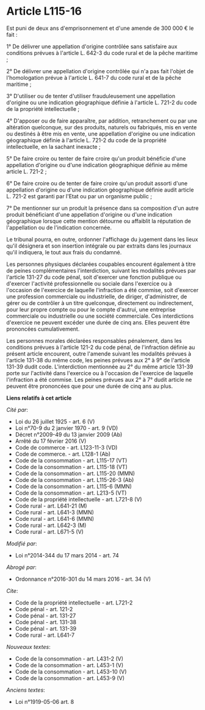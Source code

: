 # Article L115-16

Est puni de deux ans d'emprisonnement et d'une amende de 300 000 € le fait : 

1° De délivrer une appellation d'origine contrôlée sans satisfaire aux conditions prévues à l'article L. 642-3 du code rural
et de la pêche maritime ; 

2° De délivrer une appellation d'origine contrôlée qui n'a pas fait l'objet de l'homologation prévue à l'article L. 641-7 du
code rural et de la pêche maritime ; 

3° D'utiliser ou de tenter d'utiliser frauduleusement une appellation d'origine ou une indication géographique définie à
l'article L. 721-2 du code de la propriété intellectuelle ; 

4° D'apposer ou de faire apparaître, par addition, retranchement ou par une altération quelconque, sur des produits, naturels
ou fabriqués, mis en vente ou destinés à être mis en vente, une appellation d'origine ou une indication géographique définie
à l'article L. 721-2 du code de la propriété intellectuelle, en la sachant inexacte ; 

5° De faire croire ou tenter de faire croire qu'un produit bénéficie d'une appellation d'origine ou d'une indication
géographique définie au même article L. 721-2 ; 

6° De faire croire ou de tenter de faire croire qu'un produit assorti d'une appellation d'origine ou d'une indication
géographique définie audit article L. 721-2 est garanti par l'Etat ou par un organisme public ; 

7° De mentionner sur un produit la présence dans sa composition d'un autre produit bénéficiant d'une appellation d'origine ou
d'une indication géographique lorsque cette mention détourne ou affaiblit la réputation de l'appellation ou de l'indication
concernée. 

Le tribunal pourra, en outre, ordonner l'affichage du jugement dans les lieux qu'il désignera et son insertion intégrale ou
par extraits dans les journaux qu'il indiquera, le tout aux frais du condamné. 

Les personnes physiques déclarées coupables encourent également à titre de peines complémentaires l'interdiction, suivant les
modalités prévues par l'article 131-27 du code pénal, soit d'exercer une fonction publique ou d'exercer l'activité
professionnelle ou sociale dans l'exercice ou à l'occasion de l'exercice de laquelle l'infraction a été commise, soit
d'exercer une profession commerciale ou industrielle, de diriger, d'administrer, de gérer ou de contrôler à un titre
quelconque, directement ou indirectement, pour leur propre compte ou pour le compte d'autrui, une entreprise commerciale ou
industrielle ou une société commerciale. Ces interdictions d'exercice ne peuvent excéder une durée de cinq ans. Elles peuvent
être prononcées cumulativement. 

Les personnes morales déclarées responsables pénalement, dans les conditions prévues à l'article 121-2 du code pénal, de
l'infraction définie au présent article encourent, outre l'amende suivant les modalités prévues à l'article 131-38 du même
code, les peines prévues aux 2° à 9° de l'article 131-39 dudit code. L'interdiction mentionnée au 2° du même article 131-39
porte sur l'activité dans l'exercice ou à l'occasion de l'exercice de laquelle l'infraction a été commise. Les peines prévues
aux 2° à 7° dudit article ne peuvent être prononcées que pour une durée de cinq ans au plus.

**Liens relatifs à cet article**

_Cité par_:

  - Loi du 26 juillet 1925 - art. 6 (V)
  - Loi n°70-9 du 2 janvier 1970 - art. 9 (VD)
  - Décret n°2009-49 du 13 janvier 2009 (Ab)
  - Arrêté du 17 février 2016 (V)
  - Code de commerce - art. L123-11-3 (VD)
  - Code de commerce. - art. L128-1 (Ab)
  - Code de la consommation - art. L115-17 (VT)
  - Code de la consommation - art. L115-18 (VT)
  - Code de la consommation - art. L115-20 (MMN)
  - Code de la consommation - art. L115-26-3 (Ab)
  - Code de la consommation - art. L115-6 (MMN)
  - Code de la consommation - art. L213-5 (VT)
  - Code de la propriété intellectuelle - art. L721-8 (V)
  - Code rural - art. L641-21 (M)
  - Code rural - art. L641-3 (MMN)
  - Code rural - art. L641-6 (MMN)
  - Code rural - art. L642-3 (M)
  - Code rural - art. L671-5 (V)

_Modifié par_:

  - Loi n°2014-344 du 17 mars 2014 - art. 74

_Abrogé par_:

  - Ordonnance n°2016-301 du 14 mars 2016 - art. 34 (V)

_Cite_:

  - Code de la propriété intellectuelle - art. L721-2
  - Code pénal - art. 121-2
  - Code pénal - art. 131-27
  - Code pénal - art. 131-38
  - Code pénal - art. 131-39
  - Code rural - art. L641-7

_Nouveaux textes_:

  - Code de la consommation - art. L431-2 (V)
  - Code de la consommation - art. L453-1 (V)
  - Code de la consommation - art. L453-10 (V)
  - Code de la consommation - art. L453-9 (V)

_Anciens textes_:

  - Loi n°1919-05-06 art. 8
